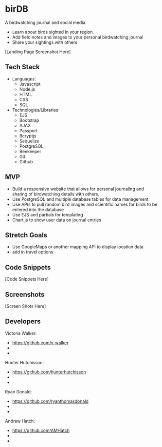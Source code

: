 # birDB
A birdwatching journal and social media. 
- Learn about birds sighted in your region.
- Add field notes and images to your personal birdwatching journal
- Share your sightings with others

[Landing Page Screenshot Here]

## Tech Stack
- Languages:
    - Javascript
    - Node.js
    - HTML
    - CSS
    - SQL
- Technologies/Libraries
    - EJS
    - Bootstrap
    - AJAX
    - Passport
    - Bcryptjs
    - Sequelize
    - PostgreSQL
    - Beekeeper
    - Git
    - Github

## MVP
- Build a responsive website that allows for personal journaling and sharing of birdwatching details with others. 
- Use PostgreSQL and multiple database tables for data management
- Use APIs to pull random bird images and scientific names for birds to be entered into the database
- Use EJS and partials for templating
- Chart.js to show user data on journal entries


## Stretch Goals
- Use GoogleMaps or another mapping API to display location data
- add in travel options 

## Code Snippets

[Code Snippets Here]

## Screenshots

[Screen Shots Here]

## Developers

Victoria Walker: 

- https://github.com/v-walker
-
-

Hunter Hutchisson:

- https://github.com/hunterhutchisson
-
-

Ryan Donald:

- https://github.com/ryanthomasdonald
-
-

Andrew Hatch:

- https://github.com/AMHatch
-
-


